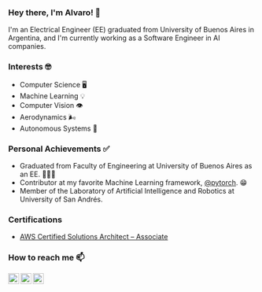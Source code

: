 ### Hey there, I'm Alvaro! 👋

I'm an Electrical Engineer (EE) graduated from University of Buenos Aires in Argentina, and I'm currently working as a Software Engineer in AI companies.

### Interests 🤓

- Computer Science :desktop_computer:
- Machine Learning :bulb:
- Computer Vision :eye:
- Aerodynamics :wind_face:
- Autonomous Systems :robot:

### Personal Achievements ✅

- Graduated from Faculty of Engineering at University of Buenos Aires as an EE. 👨🏻‍🎓
- Contributor at my favorite Machine Learning framework, [@pytorch][pytorch]. :grin:
- Member of the Laboratory of Artificial Intelligence and Robotics at University of San Andrés.

### Certifications

- [AWS Certified Solutions Architect – Associate](https://www.credly.com/badges/f436421c-4003-4414-ab0c-fb048eb6b76d?source=linked_in_profile)

### How to reach me 📫

[<img align="left" alt="alvgaona | Twitter" width="22px" src="https://cdn-icons-png.flaticon.com/512/733/733579.png" />][twitter]
[<img align="left" alt="alvgaona | LinkedIn" width="22px" src="https://cdn-icons-png.flaticon.com/512/174/174857.png" />][linkedin]
[<img align="left" alt="alvgaona | Goodreads" width="22px" src="https://cdn-icons-png.flaticon.com/512/2111/2111297.png" />][goodreads]

[twitter]: https://twitter.com/alvgaona
[linkedin]: https://linkedin.com/in/alvaro-gaona
[goodreads]: https://www.goodreads.com/alvgaona
[udesa]: https://udesa.edu.ar/
[pytorch]: https://github.com/pytorch
[LINAR]: https://github.com/udesa-ai

